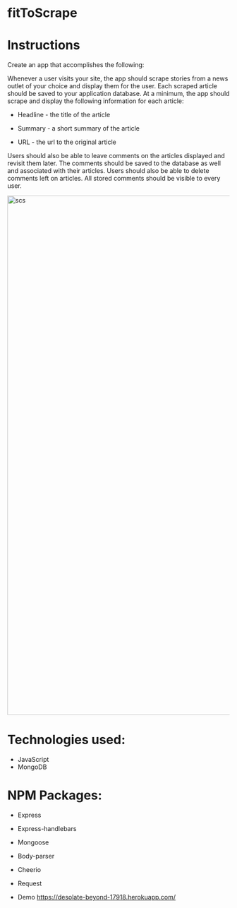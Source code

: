 # fitToScrape

# Instructions


Create an app that accomplishes the following:

Whenever a user visits your site, the app should scrape stories from a news outlet of your choice and display them for the user. Each scraped article should be saved to your application database. At a minimum, the app should scrape and display the following information for each article:

* Headline - the title of the article

* Summary - a short summary of the article

* URL - the url to the original article

Users should also be able to leave comments on the articles displayed and revisit them later. The comments should be saved to the database as well and associated with their articles. Users should also be able to delete comments left on articles. All stored comments should be visible to every user.

<img width="1177" alt="scs" src="https://user-images.githubusercontent.com/34262469/43048563-727f4e7c-8d9e-11e8-8f14-0e3b3c5dd1ea.png">

# Technologies used: 
- JavaScript
- MongoDB

# NPM Packages: 
- Express
- Express-handlebars
- Mongoose
- Body-parser
- Cheerio
- Request

- Demo
 https://desolate-beyond-17918.herokuapp.com/ 
